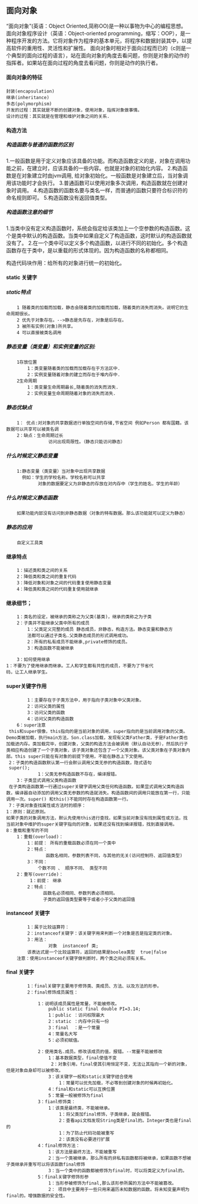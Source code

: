 ## 面向对象
“面向对象”(英语：Object Oriented,简称OO)是一种以事物为中心的编程思想。
面向对象程序设计（英语：Object-oriented programming，缩写：OOP），是一种程序开发的方法。它将对象作为程序的基本单元，将程序和数据封装其中，以提高软件的重用性、灵活性和扩展性。
面向对象时相对于面向过程而已的（c则是一个典型的面向过程的语言），站在面向对象的角度去看问题，你则是对象的动作的指挥者。如果站在面向过程的角度去看问题，你则是动作的执行者。
#### 面向对象的特征
    封装(encapsulation)
    继承(inheritance)
    多态(polymorphism)
    开发的过程：其实就是不断的创建对象，使用对象，指挥对象做事情。
    设计的过程：其实就是在管理和维护对象之间的关系.

#### 构造方法
##### 构造函数与普通的函数的区别
1.一般函数是用于定义对象应该具备的功能。而构造函数定义的是，对象在调用功能之前，在建立时，应该具备的一些内容。也就是对象的初始化内容。
2.构造函数是在对象建立时由jvm调用, 给对象初始化。一般函数是对象建立后，当对象调用该功能时才会执行。
3.普通函数可以使用对象多次调用，构造函数就在创建对象时调用。
4.构造函数的函数名要与类名一样，而普通的函数只要符合标识符的命名规则即可。
5.构造函数没有返回值类型。

##### 构造函数注意的细节  
1.当类中没有定义构造函数时，系统会指定给该类加上一个空参数的构造函数。这个是类中默认的构造函数。当类中如果自定义了构造函数，这时默认的构造函数就没有了。
2.在一个类中可以定义多个构造函数，以进行不同的初始化。多个构造函数存在于类中，是以重载的形式体现的。因为构造函数的名称都相同。

构造代码块作用：给所有的对象进行统一的初始化。
#### static 关键字
##### static特点
        1 随着类的加载而加载，静态会随着类的加载而加载，随着类的消失而消失。说明它的生命周期很长。
      	2 优先于对象存在。-->静态是先存在，对象是后存在。
     	3 被所有实例(对象)所共享。
      	4 可以直接被类名调用	
##### 静态变量（类变量）和实例变量的区别:
    	1存放位置
        	1：类变量随着类的加载而加载存在于方法区中.
         	2：实例变量随着对象的建立而存在于堆内存中.
    	2生命周期
         	1：类变量生命周期最长,随着类的消失而消失.
         	2：实例变量生命周期随着对象的消失而消失.
##### 静态优缺点
        1： 优点:对对象的共享数据进行单独空间的存储,节省空间 例如Person 都有国籍。该数据可以共享可以被类名调
        2：缺点：生命周期过长
                    访问出现局限性。（静态只能访问静态）
##### 什么时候定义静态变量
		1:静态变量（类变量）当对象中出现共享数据
		  例如：学生的学校名称。学校名称可以共享
		        对象的数据要定义为非静态的存放在对内存中（学生的姓名，学生的年龄）
##### 什么时候定义静态函数
        如果功能内部没有访问到非静态数据（对象的特有数据。那么该功能就可以定义为静态）				
##### 静态的应用
        自定义工具类
#### 继承特点
     	1：描述类和类之间的关系
     	2：降低类和类之间的重复代码
        3：降低对象和对象之间的代码重复使用静态变量
     	4：降低类和类之间的代码重复使用就继承

#### 继承细节；	
    	1：类名的设定，被继承的类称之为父类(基类)，继承的类称之为子类
    	2：子类并不能继承父类中所有的成员
            1：父类定义完整的成员 静态成员，非静态，构造方法。静态变量和静态方
            法都可以通过子类名.父类静态成员的形式调用成功。
    		2：所有的私有成员不能继承,private修饰的成员。
    		3：构造函数不能被继承
    
    	3：如何使用继承
    1：不要为了使用继承而继承。工人和学生都有共性的成员，不要为了节省代
    码，让工人继承学生。
#### super关键字作用
     		1：主要存在于子类方法中，用于指向子类对象中父类对象。
     		2：访问父类的属性
     		3：访问父类的函数
     		4：访问父类的构造函数
     	6：super注意
     this和super很像，this指向的是当前对象的调用，super指向的是当前调用对象的父类。Demo类被加载，执行main方法，Son.class加载，发现有父类Father类，于是Father类也加载进内存。类加载完毕，创建对象，父类的构造方法会被调用（默认自动无参），然后执行子类相应构造创建了一个子类对象，该子类对象还包含了一个父类对象。该父类对象在子类对象内部。this super只能在有对象的前提下使用，不能在静态上下文使用。
     2：子类的构造函数默认第一行会默认调用父类无参的构造函数，隐式语句
     super();
     			1：父类无参构造函数不存在，编译报错。
     	3：子类显式调用父类构造函数
     在子类构造函数第一行通过super关键字调用父类任何构造函数。如果显式调用父类构造函数，编译器自动添加的调用父类无参数的构造就消失。构造函数间的调用只能放在第一行，只能调用一次。super() 和this()不能同时存在构造函数第一行。
     7：子类对象查找属性或方法时的顺序：
	1：原则：就近原则。
    如果子类的对象调用方法，默认先使用this进行查找，如果当前对象没有找到属性或方法，找当前对象中维护的super关键字指向的对象，如果还没有找到编译报错，找到直接调用。
    8：重载和重写的不同
        1：重载(overload)：  
            1：前提： 所有的重载函数必须在同一个类中 
            2：特点： 
                   函数名相同，参数列表不同，与其他的无关(访问控制符、返回值类型)
            3：不同：
                个数不同 、 顺序不同、 类型不同 
        2：重写(override)：
             1：前提： 继承
            2：特点：
                  函数名必须相同、参数列表必须相同。
                  子类的返回值类型要等于或者小于父类的返回值
#### instanceof 关键字
     		1：属于比较运算符：
      		2：instanceof关键字：该关键字用来判断一个对象是否是指定类的对象。
      		3：用法：
           			对象  instanceof 类;   
     	  	该表达式是一个比较运算符，返回的结果是boolea类型  true|false
     	注意：使用instanceof关键字做判断时，两个类之间必须有关系。

#### final 关键字
     		1：final关键字主要用于修饰类、类成员、方法、以及方法的形参。
     		2：final修饰成员属性：
     
     			1：说明该成员属性是常量，不能被修改。
     				public static final double PI=3.14;
     				1：public ：访问权限最大
     				2：static ：内存中只有一份
     				3：final  ：是一个常量
     				4：常量名大写
     				5：必须初赋值。
     
     			2：使用类名.成员。修改该成员的值，报错。--常量不能被修改
     				1：基本数据类型，final使值不变
                     2：对象引用，final使其引用恒定不变，无法让其指向一个新的对象，但是对象自身却可以被修改。
     				3：该关键字一般和static关键字结合使用
     					1：常量可以优先加载，不必等到创建对象的时候再初始化。
     				4：final和static可以互换位置
     				5：常量一般被修饰为final
     			3：fianl修饰类：
     				1：该类是最终类，不能被继承。
     					1：将父类加final修饰，子类继承，就会报错。
                        2：查看api文档发现String类是final的。Integer类也是final的
     					1：为了防止代码功能被重写
     					2：该类没有必要进行扩展
     			4：final修饰方法：
     				1：该方法是最终方法，不能被重写
                    2：当一个类被继承，那么所有的非私有函数都将被继承，如果函数不想被子类继承并重写可以将该函数final修饰	
     				3：当一个类中的函数都被修饰为final时，可以将类定义为final的。
     			5：final关键字修饰形参
     				1：当形参被修饰为final,那么该形参所属的方法中不能被篡改。
                    2： 项目中主要用于一些只用来遍历未知数据的函数。将未知变量声明为final的。增强数据的安全性。

